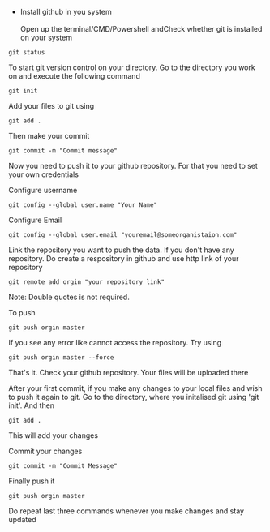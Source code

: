 - Install github in you system<br><br>
Open up the terminal/CMD/Powershell andCheck whether git is installed on your system
```
git status
```
To start git version control on your directory. Go to the directory you work on and execute the following command
```
git init
```
Add your files to git using
```
git add .
```
Then make your commit

```
git commit -m "Commit message"
```
Now you need to push it to your github repository. For that you need to set your own credentials

Configure username
```
git config --global user.name "Your Name"
```
Configure Email
```
git config --global user.email "youremail@someorganistaion.com"
```
Link the repository you want to push the data. If you don't have any repository. Do create a respository in github and use http link of your repository

```
git remote add orgin "your repository link"
```
Note: Double quotes is not required.

To push
```
git push orgin master
```

If you see any error like cannot access the repository. Try using
```
git push orgin master --force
```

That's it. Check your github repository. Your files will be uploaded there

After your first commit, if you make any changes to your local files and wish to push it again to git.
Go to the directory, where you initalised git using 'git init'. And then
```
git add .
```
This will add your changes<br>

Commit your changes

```
git commit -m "Commit Message"
```
Finally push it
```
git push orgin master
```
Do repeat last three commands whenever you make changes and stay updated
